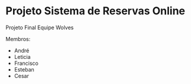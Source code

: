# Projeto Sistema de Reservas Online

Projeto Final Equipe Wolves

Membros:

- André
- Leticia
- Francisco
- Esteban
- Cesar

